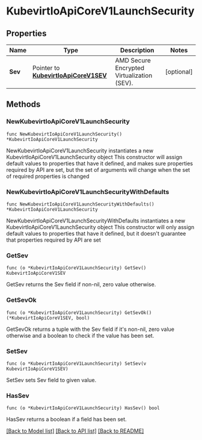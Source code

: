 # KubevirtIoApiCoreV1LaunchSecurity

## Properties

Name | Type | Description | Notes
------------ | ------------- | ------------- | -------------
**Sev** | Pointer to [**KubevirtIoApiCoreV1SEV**](KubevirtIoApiCoreV1SEV.md) | AMD Secure Encrypted Virtualization (SEV). | [optional] 

## Methods

### NewKubevirtIoApiCoreV1LaunchSecurity

`func NewKubevirtIoApiCoreV1LaunchSecurity() *KubevirtIoApiCoreV1LaunchSecurity`

NewKubevirtIoApiCoreV1LaunchSecurity instantiates a new KubevirtIoApiCoreV1LaunchSecurity object
This constructor will assign default values to properties that have it defined,
and makes sure properties required by API are set, but the set of arguments
will change when the set of required properties is changed

### NewKubevirtIoApiCoreV1LaunchSecurityWithDefaults

`func NewKubevirtIoApiCoreV1LaunchSecurityWithDefaults() *KubevirtIoApiCoreV1LaunchSecurity`

NewKubevirtIoApiCoreV1LaunchSecurityWithDefaults instantiates a new KubevirtIoApiCoreV1LaunchSecurity object
This constructor will only assign default values to properties that have it defined,
but it doesn't guarantee that properties required by API are set

### GetSev

`func (o *KubevirtIoApiCoreV1LaunchSecurity) GetSev() KubevirtIoApiCoreV1SEV`

GetSev returns the Sev field if non-nil, zero value otherwise.

### GetSevOk

`func (o *KubevirtIoApiCoreV1LaunchSecurity) GetSevOk() (*KubevirtIoApiCoreV1SEV, bool)`

GetSevOk returns a tuple with the Sev field if it's non-nil, zero value otherwise
and a boolean to check if the value has been set.

### SetSev

`func (o *KubevirtIoApiCoreV1LaunchSecurity) SetSev(v KubevirtIoApiCoreV1SEV)`

SetSev sets Sev field to given value.

### HasSev

`func (o *KubevirtIoApiCoreV1LaunchSecurity) HasSev() bool`

HasSev returns a boolean if a field has been set.


[[Back to Model list]](../README.md#documentation-for-models) [[Back to API list]](../README.md#documentation-for-api-endpoints) [[Back to README]](../README.md)


